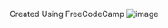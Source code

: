 Created Using FreeCodeCamp
![image](https://github.com/user-attachments/assets/58b54f03-07fd-4a3b-b148-338ccfa3ba9d)
